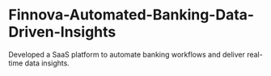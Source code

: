 # Finnova-Automated-Banking-Data-Driven-Insights
Developed a SaaS platform to automate banking workflows and deliver real-time data insights.

